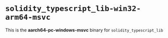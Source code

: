 <!-- cSpell:disable -->

# `solidity_typescript_lib-win32-arm64-msvc`

This is the **aarch64-pc-windows-msvc** binary for `solidity_typescript_lib`
